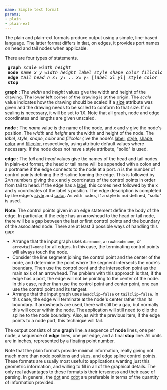 ```yaml
---
name: Simple text format
params:
- plain
- plain-ext
---
```

The plain and plain-ext formats produce output using
a simple, line-based language.
The latter format differs in that, on edges, it provides port names
on head and tail nodes when applicable.

There are four types of statements.
<PRE>
 <STRONG>graph</STRONG> <I>scale</I> <I>width</I> <I>height</I>
 <STRONG>node</STRONG> <I>name</I> <I>x</I> <I>y</I> <I>width</I> <I>height</I> <I>label</I> <I>style</I> <I>shape</I> <I>color</I> <I>fillcolor</I>
 <STRONG>edge</STRONG> <I>tail</I> <I>head</I> <I>n</I> <I>x₁</I> <I>y₁</I> .. <I>xₙ</I> <I>yₙ</I> [<I>label</I> <I>xl</I> <I>yl</I>] <I>style</I> <I>color</I>
 <STRONG>stop</STRONG>
</PRE>

**graph**
: The _width_ and _height_ values give the width and height
of the drawing. The lower left corner of the drawing is at the origin.
The _scale_ value indicates how the drawing should be scaled
if a [size](attrs.html#d:size) attribute was given and the drawing
needs to be scaled to conform to that size. If no scaling is necessary,
it will be set to 1.0. Note that all graph, node and edge
coordinates and lengths are given unscaled.

**node**
: The _name_ value is the name of the node, and _x_ and _y_
give the node's position. The _width_ and _height_ are the
width and height of the node.
The _label_,
_style_, _shape_, _color_ and _fillcolor_ give the
node's [label](attrs.html#d:label),
[style](attrs.html#d:style), [shape](attrs.html#d:shape),
[color](attrs.html#d:color) and
[fillcolor](attrs.html#d:fillcolor),
respectively, using attribute default values where necessary. If the
node does not have a style attribute, "solid" is used.

**edge**
: The _tail_ and _head_ values give the names of the head and
  tail nodes. In plain-ext format, the head or tail name will be appended
  with a colon and a portname if the edge connects to the node at a port.
  _n_ is the number of control points defining the
  B-spline forming the edge. This is followed by 2*_n_ numbers giving
  the x and y coordinates of the control points in order from tail to head.
  If the edge has a [label](attrs.html#d:label), this comes next
  followed by the x and y coordinates of the label's position.
  The edge description is completed by the edge's
  [style](attrs.html#d:style) and [color](attrs.html#d:color).
  As with nodes, if a style is not defined, "solid" is used.

  **Note:** The control points given in an edge statement define the
  body of the edge. In particular, if the edge has an arrowhead to the
  head or tail node,
  there will be a gap between the last or first control points and the
  boundary of the associated node. There are at least 3 possible ways
  of handling this gap:

  - Arrange that the input graph uses `dir=none`,
    `arrowhead=none`, or `arrowtail=none` for all edges.
    In this case, the terminating control points will always touch the node.
  - Consider the line segment joining the control point and the center
    of the node, and determine the point where the segment intersects the
    node's boundary. Then use the control point and the intersection point
    as the main axis of an arrowhead. The problem with this approach is
    that, if the edge has a port, the edge will not be pointing to the
    center of the node. In this case, rather than use the control point
    and center point, one can use the control point and its tangent.
  - Arrange that the input graph uses `headclip=false` or
    `tailclip=false`. In this case, the edge will terminate at
    the node's center rather than its boundary. If arrowheads are used,
    there will still be a gap, but normally this will occur within the
    node. The application will still need to clip the spline to the node
    boundary. Also, as with the previous item, if the edge points to
    a node port, this technique will fail.

The output consists of one **graph** line, a sequence of
**node** lines, one per node, a sequence of
**edge** lines, one per edge, and a final **stop**
line. All units are in inches, represented by a floating point number.

Note that the plain formats provide minimal information, really giving not
much more than node positions and sizes, and edge spline control points.
These formats are usually most useful to applications wanting just this
geometric information, and willing to fill in all of the graphical details.
The only real advantages to these formats is their terseness and their
ease of parsing. In general, the [dot](#d:dot) and
[xdot](#d:xdot) are preferable in terms of the quantity of
information provided.
